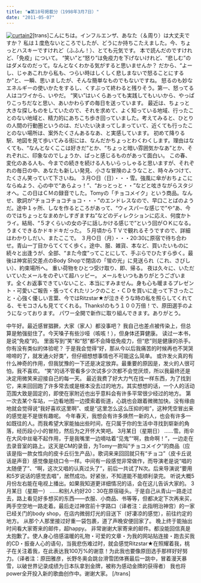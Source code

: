 ```yaml
---
title: "●第18号掲載分（1998年3月7日）"
date: "2011-05-07"
---
```


[![curtain2](images/curtain2.jpg)](https://forritz.org/home/wp-content/uploads/2011/05/curtain2.jpg)\[trans\]こんにちは。インフルエンザ、あなた（＆周り）は大丈夫ですか？ 私は１度危ないところでしたが、どうにか持ちこたえました。今、ちょっとハスキーですけれど（ふふん！）、とても元気です。 本で読んだのですけれど、「免疫」について。 “笑い”と“怒り”は免疫力を下げないけれど、“悲しむ”のはダメなのだって。なんとなくわかる気がすると思いませんか？ だから、“よーし、じゃあこれから私も、つらい時はしくしく悲しまないで怒ることにするか”と、一瞬、思いましたが、そんな簡単なものでもないですね。 怒るのも妙なエネルギーの使いかたをするし、くすぶって終わると残りそう。第一、怒ってる人はコワイから、いやだ。 “笑い”はいくらあっても実践してもいいから、やっぱりこっちだなと思い、あいかわらずの毎日を送っています。 最近は、ちょっと大きな探しものをしていたので、それを求めて、よく知っている地域、行ったことのない地域と、精力的にあちこち歩き回っていました。考えてみると、ひとりの人間の行動圏というのは、だいたい決まってしまっていて、近くても行ったことのない場所は、案外たくさんあるなあ、と実感しています。 初めて降りる駅、地図を見て歩いてみる街には、なんだかちょっとわくわくします。理由はなくても、“なんとなくここは好きだ”とか、“ちょっと暗い雰囲気かなあ”とか、それぞれに、印象なのでしょうか、ぱっと感じるものがあって面白い。 この春、変化のある人も、今までの続きを続ける人もいらっしゃると思いますが、それぞれの毎日の中、あなたも新しい発見、小さな冒険のようなこと、時々みつけて、たくさん笑っていて下さいね。 ３月○日（日）・・・雪。強風に傘がおちょこにならぬよう、心の中で“あらよっ！”、“おっとっと・・”などと呟きながらスタジオへ。この日はＣＭの録音でした。Tomyの「チョコメイク」という商品。なんせ、歌詞が“チョコチョコチョコ・・・”のエンドレスなので、早口ことばのようだ。途中１ヶ所、しなを作るところがあって、“ウィスパーな感じで”や“あ、今のではちょっとなまめかしすぎますね”などのディレクションに応え、何度かトライ。結局、“５才くらいの女の子に話しかける感じで”という回がＯＫになる。うまくできるかドキドキだった。 ５月頃からＴＶで観れるそうですので、詳細はわかりしだい、またここで。 ３月○日（月）・・・20:30に原宿で待ち合わせ。青山一丁目からてくてく歩く。途中、服、雑貨、本など、買いたいものに続々と出逢うが、全部、“また今度”ってことにして、手ぶらでひたすら歩く。最後は神宮前交差点のBody Shopで閉店の「蛍の光」に見送られ（これ、さびしい）、約束場所へ。 重い荷物をひとつ受け取り、即、帰る。 夜は久々に、いただいていたメールをのぞいて超ハッピー。 メールをいつもありがとうございます。全くお返事できていないこと、本当にすみません。身も心も暖まるプレゼント・可愛いご報告・張ってくれたリンクのこと・ＣＤを買いに走って下さったこと・心強く優しい言葉、今ではRitzstar★が泣きそうな時の私を照らしてくれてる、モモコさんも見ててくれる。Thanks!のもう１００万倍！で、原田選手のようになっております。 パワー全開で新作に取り組んできます。ありがとう。

中午好。最近感冒猖獗，大家（家人）都没事吧？ 我自己也差点被传染上，但总算是勉强挺住了。今天嗓子有些沙哑（咳咳！），但身体还算健康。 读过一本书，是说“免疫”的。 里面写到“笑”和“怒”都不会降低免疫力，但“悲”则是健康的杀手。你有没有类似的体验呢？ 于是我会觉得“好，那从今以后我痛苦的时候再也不哭哭啼啼的了，就发通火好类”，但仔细想想事情也不可能这么简单。 或许发火真的有什么神奇的作用，但我犹豫的一下还是决定放弃。最重要的原因是，发火的人很可怕，我不喜欢。 “笑”的话不管看多少次试多少次都不会觉厌烦，所以我最终还是决定用微笑来迎接自己的每一天。 最近我费了好大力气在找一样东西，为了找到它，来来回回跑了许多常去或是根本没去过的地方。其实想想的话，一个人的活动范围大致是固定的，即使在家附近也出乎意料会有许多平常很少经过的地方。 第一次去某个车站，一边看地图一边摸索着街道，心跳也会跟着微微加快。没有缘由地就会觉得说“我好喜欢这里啊”、或是“这里怎么这么压抑的啦”，这种凭空冒出来的感觉是不是很有趣呢。 今年春天，我想会有许多焕然一新的人，也会有许多一如既往的人。而我希望大家能抽出些时间，在只属于你的生活中寻找到崭新的角落，经历段小小的冒险，然后为之开怀大笑吧。 3月某日（星期日） ……雪。雨伞在大风中丝毫不起作用，于是我嘴里一边嘀咕着“见鬼”“啊，救命啊！”，一边走在去录音室的路上。这天是CM的录音，为Tomy一款叫“チョコメイク”的商品（应该是指一款女性向的皮卡丘衍生产品）。歌词来来回回就只有“チョコ”（皮卡丘说话是声音）感觉像是绕口令一样。中间有一段感觉非常做作，而导演老是说“唱的太随便了”、“啊，这次又唱的认真过头了”，前后一共试了N次。后来导演说“要用和5岁说话的感觉去唱”，居然成功。好紧张，不知道能不能顺利录完。 听说大概5月份左右能在电视上播出。如果我知道更详细情况的话，会在这儿告诉大家的。 3月某日（星期一） ……和别人约好20：30在原宿碰头。于是自己从青山一路走过去，路上看见好多想买的东西——衣服、小商品、书等等，但都决定下次再来买，两手空空地一路走着。最后走过神宫前十字路口（译者注：此指明治神宫）的一家已经关门的body shop，在店内微弱灯光的目送下（好凄凉的感觉），前往约定的地方。 从那个人那里接过好重一袋包裹，道了声晚安便回家了。 晚上终于能抽出时间看大家寄来的邮件，超happy。 非常谢谢大家寄来的邮件。都没能回信真是太抱歉了。使人身心倍感温暖的礼物・可爱的文章・为我的网站贴连接・跑去买我的CD・振奋人心的语句，当我悲伤难过时，就会感觉Ritzstar★在照耀着我，桃子在关注着我，在此表达我100万%的谢意！为此我也要像原田选手那样好好努力。（译者注：原田雅彦，长野冬奥会跳台滑雪团体赛最后一跳中，冒着漫天暴雪，以破世界记录成绩为日本队拿到金牌，被称为感动金牌的获得者） 我也将power全开投入新的歌曲创作中。谢谢大家。 \[/trans\]
